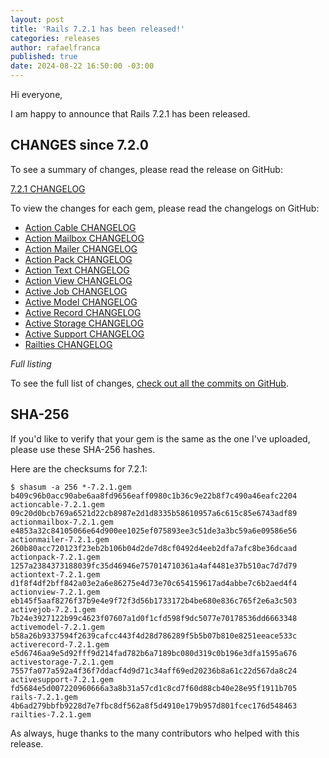 ```yaml
---
layout: post
title: 'Rails 7.2.1 has been released!'
categories: releases
author: rafaelfranca
published: true
date: 2024-08-22 16:50:00 -03:00
---
```


Hi everyone,

I am happy to announce that Rails 7.2.1 has been released.

## CHANGES since 7.2.0

To see a summary of changes, please read the release on GitHub:

[7.2.1 CHANGELOG](https://github.com/rails/rails/releases/tag/v7.2.1)

To view the changes for each gem, please read the changelogs on GitHub:
* [Action Cable CHANGELOG](https://github.com/rails/rails/blob/v7.2.1/actioncable/CHANGELOG.md)
* [Action Mailbox CHANGELOG](https://github.com/rails/rails/blob/v7.2.1/actionmailbox/CHANGELOG.md)
* [Action Mailer CHANGELOG](https://github.com/rails/rails/blob/v7.2.1/actionmailer/CHANGELOG.md)
* [Action Pack CHANGELOG](https://github.com/rails/rails/blob/v7.2.1/actionpack/CHANGELOG.md)
* [Action Text CHANGELOG](https://github.com/rails/rails/blob/v7.2.1/actiontext/CHANGELOG.md)
* [Action View CHANGELOG](https://github.com/rails/rails/blob/v7.2.1/actionview/CHANGELOG.md)
* [Active Job CHANGELOG](https://github.com/rails/rails/blob/v7.2.1/activejob/CHANGELOG.md)
* [Active Model CHANGELOG](https://github.com/rails/rails/blob/v7.2.1/activemodel/CHANGELOG.md)
* [Active Record CHANGELOG](https://github.com/rails/rails/blob/v7.2.1/activerecord/CHANGELOG.md)
* [Active Storage CHANGELOG](https://github.com/rails/rails/blob/v7.2.1/activestorage/CHANGELOG.md)
* [Active Support CHANGELOG](https://github.com/rails/rails/blob/v7.2.1/activesupport/CHANGELOG.md)
* [Railties CHANGELOG](https://github.com/rails/rails/blob/v7.2.1/railties/CHANGELOG.md)


*Full listing*

To see the full list of changes, [check out all the commits on
GitHub](https://github.com/rails/rails/compare/v7.2.0...v7.2.1).

## SHA-256

If you'd like to verify that your gem is the same as the one I've uploaded,
please use these SHA-256 hashes.

Here are the checksums for 7.2.1:

```
$ shasum -a 256 *-7.2.1.gem
b409c96b0acc90abe6aa8fd9656eaff0980c1b36c9e22b8f7c490a46eafc2204  actioncable-7.2.1.gem
09c20d0bcb769a6521d22cb8987e2d1d8335b58610957a6c615c85e6743adf89  actionmailbox-7.2.1.gem
e4853a32c84105066e64d900ee1025ef075893ee3c51de3a3bc59a6e09586e56  actionmailer-7.2.1.gem
260b80acc720123f23eb2b106b04d2de7d8cf0492d4eeb2dfa7afc8be36dcaad  actionpack-7.2.1.gem
1257a2384373188039fc35d46946e757014710361a4af4481e37b510ac7d7d79  actiontext-7.2.1.gem
d1f8f4df2bff842a03e2a6e86275e4d73e70c654159617ad4abbe7c6b2aed4f4  actionview-7.2.1.gem
eb145f5aaf8276f37b9e4e9f72f3d56b1733172b4be680e836c765f2e6a3c503  activejob-7.2.1.gem
7b24e3927122b99c4623f07607a1d0f1cfd598f9dc5077e70178536dd6663348  activemodel-7.2.1.gem
b58a26b9337594f2639cafcc443f4d28d786289f5b5b07b810e8251eeace533c  activerecord-7.2.1.gem
e5d6746aa9e5d92fff9d214fad782b6a7189bc080d319c0b196e3dfa1595a676  activestorage-7.2.1.gem
7557fa077a592a4f36f7ddacf4d9d71c34aff69ed20236b8a61c22d567da8c24  activesupport-7.2.1.gem
fd5684e5d007220960666a3a8b31a57cd1c8cd7f60d88cb40e28e95f1911b705  rails-7.2.1.gem
4b6ad279bbfb9228d7e7fbc8df562a8f5d4910e179b957d801fcec176d548463  railties-7.2.1.gem
```

As always, huge thanks to the many contributors who helped with this release.
